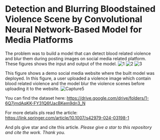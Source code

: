 # Detection and Blurring Bloodstained Violence Scene by Convolutional Neural Network-Based Model for Media Platforms
The problem was to build a model that can detect blood related violence and blur them during posting images on social media related platform. These figures shows the input and output of the model.
![1](https://user-images.githubusercontent.com/55454660/141649051-cad6aae9-6cba-4e78-b57a-569e1197dd82.png)
![2](https://user-images.githubusercontent.com/55454660/141649055-ed04d411-51f1-4344-9e89-43f52a4c2171.png)
![3](https://user-images.githubusercontent.com/55454660/141649058-327bf9fc-95fb-4f7a-bfe1-bba211fd3fa9.png)

This figure shows a demo social media website where the built model was deployed. In this figure, a user uploaded a violence image which contain blood related violence and the model blur the violence scenes before uploading it to the website.
![Capture5](https://user-images.githubusercontent.com/55454660/141649136-ab12986b-75ae-4dcb-a882-a2c3ab4a58e2.PNG)

 You can find the dataset here: https://drive.google.com/drive/folders/1-6Q7jmdAqKK-FY31Q6fJacBKem9dn3_N

For more details pls read the article: https://link.springer.com/article/10.1007/s42979-024-03198-1

And pls give star and cite this article.
<i> Please give a star to this repository and cite the work. Thank you. <i>

